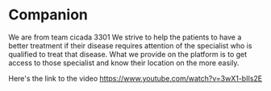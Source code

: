 # Companion
We are from team cicada 3301
We strive to help the patients to have a better treatment if their disease requires attention of the specialist who is qualified to treat that disease. What we provide on the platform is to get access to those specialist and know their location on the more easily. 

Here's the link to the video https://www.youtube.com/watch?v=3wX1-bIIs2E
